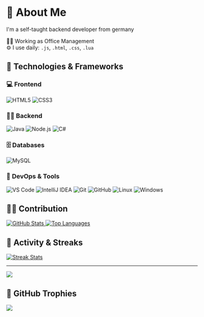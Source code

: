 # :rocket: About Me
I'm a self-taught backend developer from germany

:man_technologist: Working as Office Management<br>:gear: I use daily: ``.js``, ``.html``, ``.css``, ``.lua``

## 🔧 Technologies & Frameworks

### 💻 **Frontend**

<div>
  <img src="https://img.shields.io/badge/HTML5-E34F26?style=flat-square&logo=html5&logoColor=white" alt="HTML5">
  <img src="https://img.shields.io/badge/CSS3-1572B6?style=flat-square&logo=css3&logoColor=white" alt="CSS3">
</div>

### 🧑‍💻 **Backend**

<div>
  <img src="https://img.shields.io/badge/Java-007396?style=flat-square&logo=java&logoColor=white" alt="Java">
  <img src="https://img.shields.io/badge/Node.js-339933?style=flat-square&logo=node.js&logoColor=white" alt="Node.js">
  <img src="https://img.shields.io/badge/C%23-239120?style=flat-square&logo=c-sharp&logoColor=white" alt="C#">
</div>

### 🗄️ **Databases**

<div>
  <img src="https://img.shields.io/badge/MySQL-4479A1?style=flat-square&logo=mysql&logoColor=white" alt="MySQL">
</div>

### 🔧 **DevOps & Tools**

<div>
  <img src="https://img.shields.io/badge/VS%20Code-007ACC?style=flat-square&logo=visual-studio-code&logoColor=white" alt="VS Code">
  <img src="https://img.shields.io/badge/IntelliJ%20IDEA-000000?style=flat-square&logo=intellij-idea&logoColor=white" alt="IntelliJ IDEA">
  <img src="https://img.shields.io/badge/Git-F05032?style=flat-square&logo=git&logoColor=white" alt="Git">
  <img src="https://img.shields.io/badge/GitHub-181717?style=flat-square&logo=github&logoColor=white" alt="GitHub">
  <img src="https://img.shields.io/badge/Linux-FCC624?style=flat-square&logo=linux&logoColor=black" alt="Linux">
  <img src="https://img.shields.io/badge/Windows-0078D6?style=flat-square&logo=windows&logoColor=white" alt="Windows">
</div>

## 🧑‍💻 Contribution

<a href="https://github.com/virexpy/virexp">
  <img src="https://github-readme-stats.vercel.app/api?username=virexpy&show_icons=true&count_private=true&hide_title=true&hide=prs&theme=radical&hide_border=true" alt="GitHub Stats">
</a>
<a href="https://github.com/virexpy/virexp">
  <img src="https://github-readme-stats.vercel.app/api/top-langs/?username=virexpy&layout=compact&theme=radical&hide_border=true" alt="Top Languages">
</a>

## 🚀 Activity & Streaks

<a href="https://github.com/virexpy">
  <img src="https://github-readme-streak-stats.herokuapp.com/?user=virexpy&theme=radical&hide_border=true" alt="Streak Stats">
</a>

---
[![](https://visitcount.itsvg.in/api?id=ardaxyz&icon=0&color=0)](https://visitcount.itsvg.in)

## 🏅 GitHub Trophies
![](https://github-profile-trophy.vercel.app/?username=ardaxyz&theme=radical&no-frame=false&no-bg=true&margin-w=4)
